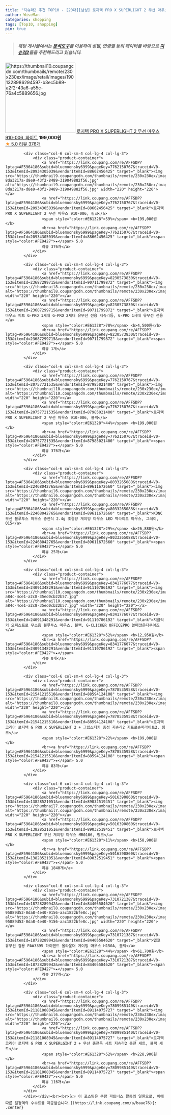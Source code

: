```yaml
---
title: "지슈라2 추천 TOP10 - [20대][남성] 로지텍 PRO X SUPERLIGHT 2 무선 마우스 910-006, 화이트"
author: WiseMan
categories: shopping
tags: [Top10, shopping]
pin: true
---
```


> ##### 해당 게시물에서는 [**분석도구**](https://itemscout.io/)를 이용하여 **성별**, **연령별** 등의 데이터를 바탕으로 [**지슈라2**](https://link.coupang.com/a/baae76)들을 추천해드리고 있습니다.
<div class="container"><div class="row">
            <div class="col-6 col-sm-4 col-lg-4 col-lg-3">
                <div class="product-container">
                    <a href="https://link.coupang.com/re/AFFSDP?lptag=AF5964186&subid=bluemoonsky6999&pageKey=7762150767&traceid=V0-153&itemId=20934305038&vendorItemId=88662456434" target="_blank"><img src="https://thumbnail10.coupangcdn.com/thumbnails/remote/230x230ex/image/retail/images/1901328986294597-b3ec5b89-a2f2-43a6-a55c-76a4c5889656.jpg" alt="https://thumbnail10.coupangcdn.com/thumbnails/remote/230x230ex/image/retail/images/1901328986294597-b3ec5b89-a2f2-43a6-a55c-76a4c5889656.jpg" width="220" height="220"></a>
                    <a href="https://link.coupang.com/re/AFFSDP?lptag=AF5964186&subid=bluemoonsky6999&pageKey=7762150767&traceid=V0-153&itemId=20934305038&vendorItemId=88662456434" target="_blank">로지텍 PRO X SUPERLIGHT 2 무선 마우스 910-006, 화이트</a>
                    <span style="color:#E61328"></span> <b>199,000원</b>
                    <br><a href="https://link.coupang.com/re/AFFSDP?lptag=AF5964186&subid=bluemoonsky6999&pageKey=7762150767&traceid=V0-153&itemId=20934305038&vendorItemId=88662456434" target="_blank"><span style="color:#FE9427">★</span> 5.0
                    리뷰 376개</a>
                </div>
            </div>
            
            <div class="col-6 col-sm-4 col-lg-4 col-lg-3">
                <div class="product-container">
                    <a href="https://link.coupang.com/re/AFFSDP?lptag=AF5964186&subid=bluemoonsky6999&pageKey=7762150767&traceid=V0-153&itemId=20934305039&vendorItemId=88662456425" target="_blank"><img src="https://thumbnail9.coupangcdn.com/thumbnails/remote/230x230ex/image/retail/images/5748613943074296-8da3217a-d8e9-43f2-8489-319049882f56.jpg" alt="https://thumbnail9.coupangcdn.com/thumbnails/remote/230x230ex/image/retail/images/5748613943074296-8da3217a-d8e9-43f2-8489-319049882f56.jpg" width="220" height="220"></a>
                    <a href="https://link.coupang.com/re/AFFSDP?lptag=AF5964186&subid=bluemoonsky6999&pageKey=7762150767&traceid=V0-153&itemId=20934305039&vendorItemId=88662456425" target="_blank">로지텍 PRO X SUPERLIGHT 2 무선 마우스 910-006, 핑크</a>
                    <span style="color:#E61328">59%</span> <b>199,000원</b>
                    <br><a href="https://link.coupang.com/re/AFFSDP?lptag=AF5964186&subid=bluemoonsky6999&pageKey=7762150767&traceid=V0-153&itemId=20934305039&vendorItemId=88662456425" target="_blank"><span style="color:#FE9427">★</span> 5.0
                    리뷰 376개</a>
                </div>
            </div>
            
            <div class="col-6 col-sm-4 col-lg-4 col-lg-3">
                <div class="product-container">
                    <a href="https://link.coupang.com/re/AFFSDP?lptag=AF5964186&subid=bluemoonsky6999&pageKey=8230573830&traceid=V0-153&itemId=23687299715&vendorItemId=90711799872" target="_blank"><img src="https://thumbnail8.coupangcdn.com/thumbnails/remote/230x230ex/image/vendor_inventory/f0ca/18668cdc0ce5b7a0c874e6f3bf213a2e8eac8c1ad145d33da95a46b2c5cf.jpg" alt="https://thumbnail8.coupangcdn.com/thumbnails/remote/230x230ex/image/vendor_inventory/f0ca/18668cdc0ce5b7a0c874e6f3bf213a2e8eac8c1ad145d33da95a46b2c5cf.jpg" width="220" height="220"></a>
                    <a href="https://link.coupang.com/re/AFFSDP?lptag=AF5964186&subid=bluemoonsky6999&pageKey=8230573830&traceid=V0-153&itemId=23687299715&vendorItemId=90711799872" target="_blank">로지텍 마우스 피트 G-PRO 1세대 G-PRO 2세대 유무선 전용 지슈라등, G-PRO 1세대 유무선 전용</a>
                    <span style="color:#E61328">78%</span> <b>4,500원</b>
                    <br><a href="https://link.coupang.com/re/AFFSDP?lptag=AF5964186&subid=bluemoonsky6999&pageKey=8230573830&traceid=V0-153&itemId=23687299715&vendorItemId=90711799872" target="_blank"><span style="color:#FE9427">★</span> 5.0
                    리뷰 1개</a>
                </div>
            </div>
            
            <div class="col-6 col-sm-4 col-lg-4 col-lg-3">
                <div class="product-container">
                    <a href="https://link.coupang.com/re/AFFSDP?lptag=AF5964186&subid=bluemoonsky6999&pageKey=7762150767&traceid=V0-153&itemId=20757721535&vendorItemId=87985021400" target="_blank"><img src="https://thumbnail10.coupangcdn.com/thumbnails/remote/230x230ex/image/vendor_inventory/282f/825a3a12b3a26af9139d27e4dd9bf4894097808f83ec26377380e5916db1.jpg" alt="https://thumbnail10.coupangcdn.com/thumbnails/remote/230x230ex/image/vendor_inventory/282f/825a3a12b3a26af9139d27e4dd9bf4894097808f83ec26377380e5916db1.jpg" width="220" height="220"></a>
                    <a href="https://link.coupang.com/re/AFFSDP?lptag=AF5964186&subid=bluemoonsky6999&pageKey=7762150767&traceid=V0-153&itemId=20757721535&vendorItemId=87985021400" target="_blank">로지텍 PRO X SUPERLIGHT 2 무선 마우스 910-006, 블랙</a>
                    <span style="color:#E61328">44%</span> <b>199,000원</b>
                    <br><a href="https://link.coupang.com/re/AFFSDP?lptag=AF5964186&subid=bluemoonsky6999&pageKey=7762150767&traceid=V0-153&itemId=20757721535&vendorItemId=87985021400" target="_blank"><span style="color:#FE9427">★</span> 5.0
                    리뷰 376개</a>
                </div>
            </div>
            
            <div class="col-6 col-sm-4 col-lg-4 col-lg-3">
                <div class="product-container">
                    <a href="https://link.coupang.com/re/AFFSDP?lptag=AF5964186&subid=bluemoonsky6999&pageKey=8033265088&traceid=V0-153&itemId=22468042765&vendorItemId=89611672660" target="_blank"><img src="https://thumbnail6.coupangcdn.com/thumbnails/remote/230x230ex/image/vendor_inventory/2294/89727ac6249e300b6265c69d17958580a04be65565c107c62740e56b58ea.jpg" alt="https://thumbnail6.coupangcdn.com/thumbnails/remote/230x230ex/image/vendor_inventory/2294/89727ac6249e300b6265c69d17958580a04be65565c107c62740e56b58ea.jpg" width="220" height="220"></a>
                    <a href="https://link.coupang.com/re/AFFSDP?lptag=AF5964186&subid=bluemoonsky6999&pageKey=8033265088&traceid=V0-153&itemId=22468042765&vendorItemId=89611672660" target="_blank">KDNC 무선 블루투스 마우스 충전식 2.4g 초경량 게이밍 마우스 LED 백라이트 마우스, 그레이, Q15</a>
                    <span style="color:#E61328">29%</span> <b>26,880원</b>
                    <br><a href="https://link.coupang.com/re/AFFSDP?lptag=AF5964186&subid=bluemoonsky6999&pageKey=8033265088&traceid=V0-153&itemId=22468042765&vendorItemId=89611672660" target="_blank"><span style="color:#FE9427">★</span> 5.0
                    리뷰 25개</a>
                </div>
            </div>
            
            <div class="col-6 col-sm-4 col-lg-4 col-lg-3">
                <div class="product-container">
                    <a href="https://link.coupang.com/re/AFFSDP?lptag=AF5964186&subid=bluemoonsky6999&pageKey=8341776077&traceid=V0-153&itemId=24091348291&vendorItemId=91110786192" target="_blank"><img src="https://thumbnail10.coupangcdn.com/thumbnails/remote/230x230ex/image/retail/images/2024/09/13/15/1/3947f664-a84c-4ce1-a2c8-35ed0cb22b57.jpg" alt="https://thumbnail10.coupangcdn.com/thumbnails/remote/230x230ex/image/retail/images/2024/09/13/15/1/3947f664-a84c-4ce1-a2c8-35ed0cb22b57.jpg" width="220" height="220"></a>
                    <a href="https://link.coupang.com/re/AFFSDP?lptag=AF5964186&subid=bluemoonsky6999&pageKey=8341776077&traceid=V0-153&itemId=24091348291&vendorItemId=91110786192" target="_blank">지클릭커 오피스프로 무소음 블루투스 마우스, 블랙, G-CLICKER OFFICEPRO 쓸떼많은다쿠아즈</a>
                    <span style="color:#E61328">52%</span> <b>12,950원</b>
                    <br><a href="https://link.coupang.com/re/AFFSDP?lptag=AF5964186&subid=bluemoonsky6999&pageKey=8341776077&traceid=V0-153&itemId=24091348291&vendorItemId=91110786192" target="_blank"><span style="color:#FE9427">★</span> 
                    리뷰 0개</a>
                </div>
            </div>
            
            <div class="col-6 col-sm-4 col-lg-4 col-lg-3">
                <div class="product-container">
                    <a href="https://link.coupang.com/re/AFFSDP?lptag=AF5964186&subid=bluemoonsky6999&pageKey=7878535958&traceid=V0-153&itemId=21541215510&vendorItemId=88594124108" target="_blank"><img src="https://thumbnail8.coupangcdn.com/thumbnails/remote/230x230ex/image/vendor_inventory/3287/4064d64392aeb33a3ea135175aef14bf49f360f8926bd0a2f2755fa59537.jpg" alt="https://thumbnail8.coupangcdn.com/thumbnails/remote/230x230ex/image/vendor_inventory/3287/4064d64392aeb33a3ea135175aef14bf49f360f8926bd0a2f2755fa59537.jpg" width="220" height="220"></a>
                    <a href="https://link.coupang.com/re/AFFSDP?lptag=AF5964186&subid=bluemoonsky6999&pageKey=7878535958&traceid=V0-153&itemId=21541215510&vendorItemId=88594124108" target="_blank">로지텍코리아 로지텍 G PRO X SUPERLIGHT 2 + 그립스티커 증정 지슈라2 지프로슈퍼라이트2, 핑크</a>
                    <span style="color:#E61328">22%</span> <b>199,000원</b>
                    <br><a href="https://link.coupang.com/re/AFFSDP?lptag=AF5964186&subid=bluemoonsky6999&pageKey=7878535958&traceid=V0-153&itemId=21541215510&vendorItemId=88594124108" target="_blank"><span style="color:#FE9427">★</span> 5.0
                    리뷰 83개</a>
                </div>
            </div>
            
            <div class="col-6 col-sm-4 col-lg-4 col-lg-3">
                <div class="product-container">
                    <a href="https://link.coupang.com/re/AFFSDP?lptag=AF5964186&subid=bluemoonsky6999&pageKey=5016390860&traceid=V0-153&itemId=13828521051&vendorItemId=89032519451" target="_blank"><img src="https://thumbnail7.coupangcdn.com/thumbnails/remote/230x230ex/image/vendor_inventory/a71e/26ec29b06302f5400f5d1bf6a6710a6699530e1563460169a424fcc9a504.jpg" alt="https://thumbnail7.coupangcdn.com/thumbnails/remote/230x230ex/image/vendor_inventory/a71e/26ec29b06302f5400f5d1bf6a6710a6699530e1563460169a424fcc9a504.jpg" width="220" height="220"></a>
                    <a href="https://link.coupang.com/re/AFFSDP?lptag=AF5964186&subid=bluemoonsky6999&pageKey=5016390860&traceid=V0-153&itemId=13828521051&vendorItemId=89032519451" target="_blank">로지텍 PRO X SUPERLIGHT 무선 게이밍 마우스 MR0106, 핑크</a>
                    <span style="color:#E61328">11%</span> <b>158,900원</b>
                    <br><a href="https://link.coupang.com/re/AFFSDP?lptag=AF5964186&subid=bluemoonsky6999&pageKey=5016390860&traceid=V0-153&itemId=13828521051&vendorItemId=89032519451" target="_blank"><span style="color:#FE9427">★</span> 5.0
                    리뷰 1840개</a>
                </div>
            </div>
            
            <div class="col-6 col-sm-4 col-lg-4 col-lg-3">
                <div class="product-container">
                    <a href="https://link.coupang.com/re/AFFSDP?lptag=AF5964186&subid=bluemoonsky6999&pageKey=7310721387&traceid=V0-153&itemId=18728289942&vendorItemId=84405584620" target="_blank"><img src="https://thumbnail8.coupangcdn.com/thumbnails/remote/230x230ex/image/retail/images/4820467540804927-95889d53-0da8-4e40-9156-aac1822bfe8c.jpg" alt="https://thumbnail8.coupangcdn.com/thumbnails/remote/230x230ex/image/retail/images/4820467540804927-95889d53-0da8-4e40-9156-aac1822bfe8c.jpg" width="220" height="220"></a>
                    <a href="https://link.coupang.com/re/AFFSDP?lptag=AF5964186&subid=bluemoonsky6999&pageKey=7310721387&traceid=V0-153&itemId=18728289942&vendorItemId=84405584620" target="_blank">앱코 유무선 겸용 PAW3395 하이엔드 올라운더 게이밍 마우스 H150A, 블랙</a>
                    <span style="color:#E61328">44%</span> <b>61,700원</b>
                    <br><a href="https://link.coupang.com/re/AFFSDP?lptag=AF5964186&subid=bluemoonsky6999&pageKey=7310721387&traceid=V0-153&itemId=18728289942&vendorItemId=84405584620" target="_blank"><span style="color:#FE9427">★</span> 5.0
                    리뷰 277개</a>
                </div>
            </div>
            
            <div class="col-6 col-sm-4 col-lg-4 col-lg-3">
                <div class="product-container">
                    <a href="https://link.coupang.com/re/AFFSDP?lptag=AF5964186&subid=bluemoonsky6999&pageKey=7809985140&traceid=V0-153&itemId=21181008045&vendorItemId=89114075727" target="_blank"><img src="https://thumbnail6.coupangcdn.com/thumbnails/remote/230x230ex/image/vendor_inventory/8f26/fe4a60ba83deee754797211e792e8c5548e96a0963d1d0c8a6bf48870284.jpg" alt="https://thumbnail6.coupangcdn.com/thumbnails/remote/230x230ex/image/vendor_inventory/8f26/fe4a60ba83deee754797211e792e8c5548e96a0963d1d0c8a6bf48870284.jpg" width="220" height="220"></a>
                    <a href="https://link.coupang.com/re/AFFSDP?lptag=AF5964186&subid=bluemoonsky6999&pageKey=7809985140&traceid=V0-153&itemId=21181008045&vendorItemId=89114075727" target="_blank">로지텍코리아 로지텍 G PRO X SUPERLGIHT 2 + 무선 충전독 세트 지슈라2 충전 세트, 블랙 세트</a>
                    <span style="color:#E61328">52%</span> <b>228,900원</b>
                    <br><a href="https://link.coupang.com/re/AFFSDP?lptag=AF5964186&subid=bluemoonsky6999&pageKey=7809985140&traceid=V0-153&itemId=21181008045&vendorItemId=89114075727" target="_blank"><span style="color:#FE9427">★</span> 5.0
                    리뷰 116개</a>
                </div>
            </div>
            </div></div><br><br>[👉 이 포스팅은 쿠팡 파트너스 활동의 일환으로, 이에 따른 일정액의 수수료를 제공받습니다.](https://link.coupang.com/a/baae76){: .center}